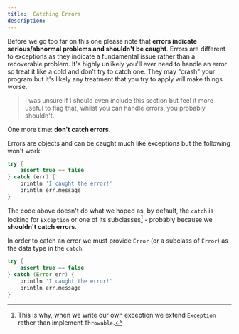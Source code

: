 ```yaml
---
title:	Catching Errors
description:	
---
```


Before we go too far on this one please note that **errors indicate serious/abnormal problems and shouldn't be caught**. Errors are different to exceptions as they indicate a fundamental issue rather than a recoverable problem. It's highly unlikely you'll ever need to handle an error so treat it like a cold and don't try to catch one. They may "crash" your program but it's likely any treatment that you try to apply will make things worse.

>I was unsure if I should even include this section but feel it more useful to flag that, whilst you can handle errors, you probably shouldn't.

One more time: **don't catch errors**.

Errors are objects and can be caught much like exceptions but the following won't work:

```groovy
try {
    assert true == false
} catch (err) {
    println 'I caught the error!'
    println err.message
}
```

The code above doesn't do what we hoped as, by default, the `catch` is looking for `Exception` or one of its subclasses[^sub] - probably because we **shouldn't catch errors**.

[^sub]: This is why, when we write our own exception we extend `Exception` rather than implement `Throwable`.

In order to catch an error we must provide `Error` (or a subclass of `Error`) as the data type in the `catch`:

```groovy
try {
    assert true == false
} catch (Error err) {
    println 'I caught the error!'
    println err.message
}
```

